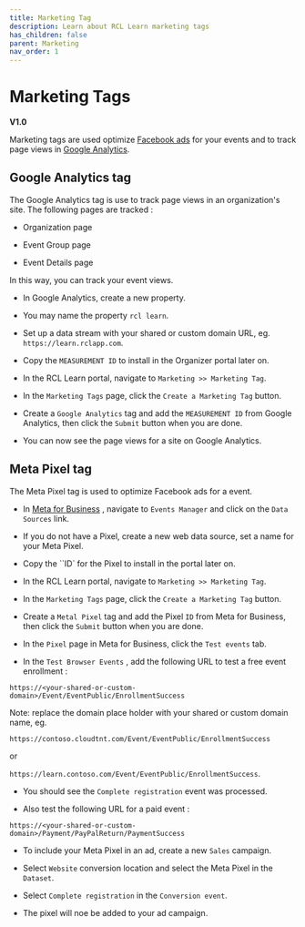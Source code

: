 ```yaml
---
title: Marketing Tag
description: Learn about RCL Learn marketing tags
has_children: false
parent: Marketing
nav_order: 1
---
```


# Marketing Tags
**V1.0**

Marketing tags are used optimize [Facebook ads](https://www.facebook.com/business/tools/facebook-ads) for your events and to track page views in [Google Analytics](https://marketingplatform.google.com/about/analytics/).

## Google Analytics tag

The Google Analytics tag is use to track page views in an organization's site. The following pages are tracked :

- Organization page

- Event Group page

- Event Details page

In this way, you can track your event views.

- In Google Analytics, create a new property.

- You may name the property ``rcl learn``.

- Set up a data stream with your shared or custom domain URL, eg. ``https://learn.rclapp.com``.

- Copy the ``MEASUREMENT ID`` to install in the Organizer portal later on.

- In the RCL Learn portal, navigate to ``Marketing >> Marketing Tag``.

- In the ``Marketing Tags`` page, click the ``Create a Marketing Tag`` button.

- Create a ``Google Analytics`` tag and add the ``MEASUREMENT ID`` from Google Analytics, then click the ``Submit`` button when you are done.

- You can now see the page views for a site on Google Analytics.

## Meta Pixel tag

The Meta Pixel tag is used to optimize Facebook ads for a event.

- In [Meta for Business](https://business.facebook.com/) , navigate to ``Events Manager`` and click on the ``Data Sources`` link.

- If you do not have a Pixel, create a new web data source, set a name for your Meta Pixel.

- Copy the ``ID` for the Pixel to install in the portal later on.

- In the RCL Learn portal, navigate to ``Marketing >> Marketing Tag``.

- In the ``Marketing Tags`` page, click the ``Create a Marketing Tag`` button.

- Create a ``Metal Pixel`` tag and add the Pixel ``ID`` from Meta for Business, then click the ``Submit`` button when you are done.

- In the ``Pixel`` page in Meta for Business, click the ``Test events`` tab.

- In the ``Test Browser Events`` , add the following URL to test a free event enrollment :

```https://<your-shared-or-custom-domain>/Event/EventPublic/EnrollmentSuccess```

Note: replace the domain place holder with your shared or custom domain name, eg. 

``https://contoso.cloudtnt.com/Event/EventPublic/EnrollmentSuccess`` 

or 

``https://learn.contoso.com/Event/EventPublic/EnrollmentSuccess``.

- You should see the ``Complete registration`` event was processed.

- Also test the following URL for a paid event :

```https://<your-shared-or-custom-domain>/Payment/PayPalReturn/PaymentSuccess```

- To include your Meta Pixel in an ad, create a new ``Sales`` campaign.

- Select ``Website`` conversion location and select the Meta Pixel in the ``Dataset``.

- Select ``Complete registration`` in the ``Conversion event``.

- The pixel will noe be added to your ad campaign.
